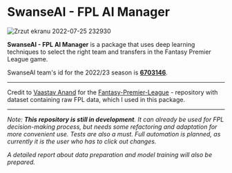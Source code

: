 # SwanseAI - FPL AI Manager

![Zrzut ekranu 2022-07-25 232930](https://user-images.githubusercontent.com/77151129/180877420-1cc8763e-96dd-4388-9d08-292fe906d272.png)

**SwanseAI - FPL AI Manager** is a package that uses deep learning techniques to select the right team and transfers in the Fantasy Premier League game.

SwanseAI team's id for the 2022/23 season is **[6703146](fantasy.premierleague.com/entry/6703146/history)**.

___

Credit to [Vaastav Anand](https://github.com/vaastav) for the [Fantasy-Premier-League](https://github.com/vaastav/Fantasy-Premier-League) -
repository with dataset containing raw FPL data, which I used in this package.
___
*Note: **This repository is still in development**. It can already be used for FPL decision-making process, 
but needs some refactoring and adaptation for more convenient use. 
Tests are also a must. Full automation is planned, as currently it is the user who has to click out changes.*

*A detailed report about data preparation and model training will also be prepared.*